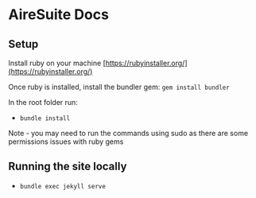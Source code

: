 # AireSuite Docs

## Setup

Install ruby on your machine [https://rubyinstaller.org/](https://rubyinstaller.org/)

Once ruby is installed, install the bundler gem: `gem install bundler`

In the root folder run:
- `bundle install` 

Note - you may need to run the commands using sudo as there are some permissions issues with ruby gems

## Running the site locally

- `bundle exec jekyll serve`
